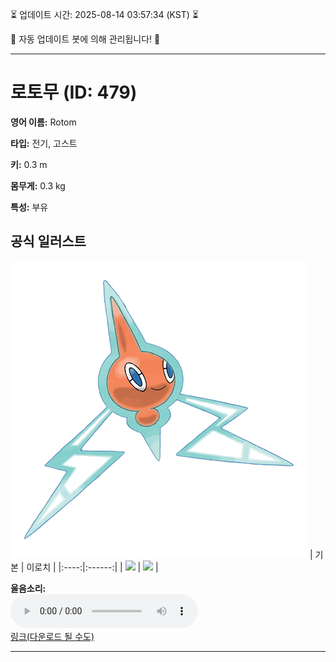 
⏳ 업데이트 시간: 2025-08-14 03:57:34 (KST) ⏳

🤖 자동 업데이트 봇에 의해 관리됩니다! 🤖

---

# 로토무 (ID: 479)
**영어 이름:** Rotom

**타입:** 전기, 고스트

**키:** 0.3 m

**몸무게:** 0.3 kg

**특성:** 부유

## 공식 일러스트
![](https://raw.githubusercontent.com/PokeAPI/sprites/master/sprites/pokemon/other/official-artwork/479.png)
| 기본 | 이로치 |
|:----:|:------:|
| <img src="http://play.pokemonshowdown.com/sprites/ani/rotom.gif" width="200"> | <img src="http://play.pokemonshowdown.com/sprites/ani-shiny/rotom.gif" width="200"> |

**울음소리:**<br><audio controls src="https://raw.githubusercontent.com/PokeAPI/cries/main/cries/pokemon/latest/479.ogg"></audio><br> [링크(다운로드 될 수도)](https://raw.githubusercontent.com/PokeAPI/cries/main/cries/pokemon/latest/479.ogg)


---
